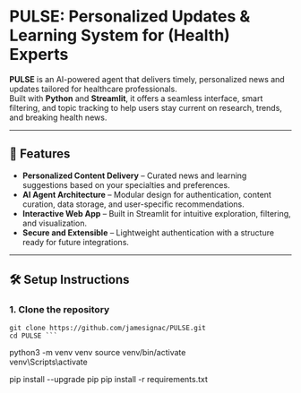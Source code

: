 # PULSE: Personalized Updates & Learning System for (Health) Experts

**PULSE** is an AI-powered agent that delivers timely, personalized news and updates tailored for healthcare professionals.  
Built with **Python** and **Streamlit**, it offers a seamless interface, smart filtering, and topic tracking to help users stay current on research, trends, and breaking health news.

---

## 🚀 Features

- **Personalized Content Delivery** – Curated news and learning suggestions based on your specialties and preferences.
- **AI Agent Architecture** – Modular design for authentication, content curation, data storage, and user-specific recommendations.
- **Interactive Web App** – Built in Streamlit for intuitive exploration, filtering, and visualization.
- **Secure and Extensible** – Lightweight authentication with a structure ready for future integrations.

---

## 🛠️ Setup Instructions

### 1. Clone the repository
    git clone https://github.com/jamesignac/PULSE.git
    cd PULSE ```

python3 -m venv venv
source venv/bin/activate    
venv\Scripts\activate

pip install --upgrade pip
pip install -r requirements.txt

